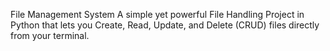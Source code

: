 File Management System
A simple yet powerful File Handling Project in Python that lets you Create, Read, Update, and Delete (CRUD) files directly from your terminal.
